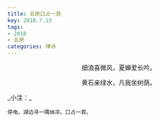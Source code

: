 ```yaml
---
title: 五绝口占一首
key: 2018.7.13
tags: 
- 2018
- 五绝
categories: 律诗
---
```


<p align="center">细浪喜微风，夏蝉爱长吟。
</p>
<p align="center">黄石亲绿水，凡我坐树荫。
</p>
_小注：_

```
停电，湖边寻一隅纳凉。口占一首。
```